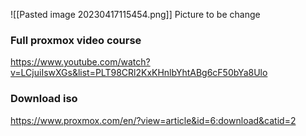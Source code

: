 ![[Pasted image 20230417115454.png]]
Picture to be change

### Full proxmox video course
https://www.youtube.com/watch?v=LCjuiIswXGs&list=PLT98CRl2KxKHnlbYhtABg6cF50bYa8Ulo

### Download iso
https://www.proxmox.com/en/?view=article&id=6:download&catid=2